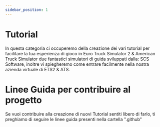 ```yaml
---
sidebar_position: 1
---
```


# Tutorial

In questa categoria ci occuperemo della creazione dei vari tutorial per facilitare la tua esperienza di gioco in Euro Truck Simulator 2 & American Truck Simulator due fantastici simulatori di guida sviluppati dalla:
SCS Software, inoltre vi spiegheremo come entrare facilmente nella nostra azienda virtuale di ETS2 & ATS.

# Linee Guida per contribuire al progetto 
Se vuoi contribuire alla creazione di nuovi Tutorial sentiti libero di farlo, ti preghiamo di seguire le linee guida presenti nella cartella ".github"